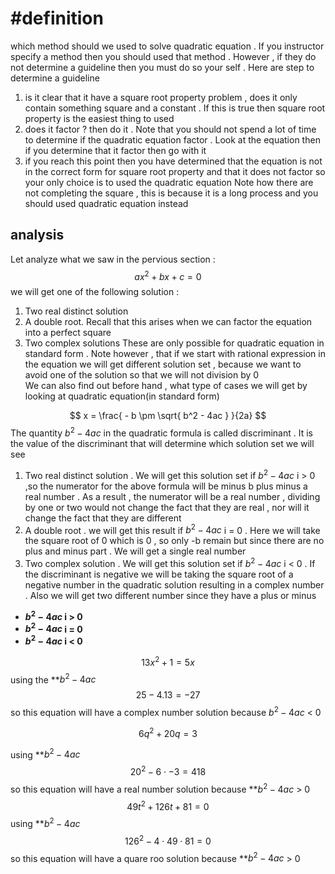 

# #definition 
which  method should we used to solve  quadratic  equation .  If you  instructor  specify  a method then you should used that method .  However , if they do not determine  a  guideline  then you must do  so your  self   . Here  are step to determine  a guideline  
1. is it clear that it have  a square root  property  problem  ,  does it  only contain something  square and a constant .  If this is true then square root  property  is the easiest thing to used 
2. does it factor  ? then do  it .  Note that you should not spend a lot of time to determine if the  quadratic  equation  factor  . Look  at the equation then  if you determine  that it factor then go with it   
3. if you reach this point then you have determined  that the equation  is not in the correct form  for square root  property and that it does not factor so your only choice is to used the quadratic equation 
Note how there are not completing the square  , this is because it is  a long process  and you should used quadratic equation instead 

## analysis
Let analyze   what we saw in the pervious  section :  
$$ax^2     + bx  + c  =   0 $$ we will get one of the following solution  :  
1. Two real distinct   solution 
2. A double root.  Recall that this  arises  when we can factor the equation   into  a perfect square 
3. Two complex  solutions 
These  are only  possible for  quadratic  equation in standard form  .  Note  however ,   that if we start  with rational  expression in the equation we will get different solution set  ,  because we want to avoid   one of the solution so that we will not division by 0   
We can  also  find out before hand , what type of cases  we will get by looking at  quadratic equation(in standard form) 

$$   x  =    \frac{ -  b   \pm  \sqrt{ b^2 - 4ac   }     }{2a}      $$
The  quantity  $b^2   - 4ac$   in the quadratic formula  is called discriminant  .  It  is the value of the discriminant that will determine  which solution   set we will see  
1.  Two real  distinct solution  . We will get this solution  set if   $b^2   - 4ac$   i > 0   ,so the numerator for the above  formula  will be  minus b   plus minus a real number  . As a result , the numerator will be a  real number  , dividing by one or two would not change the fact that they are real  , nor will it change the fact that they are different 
2. A double root .  we will get this result if     $b^2   - 4ac$   i  =  0  . Here we will take the square root of  0   which is  0  , so   only  -b  remain  but since there are no plus and  minus part . We will get a single real number 
3. Two complex solution .  We will get this solution set if   $b^2   - 4ac$   i < 0 .  If the discriminant is negative we will be  taking  the square root of a   negative number  in the quadratic solution   resulting in a complex number . Also we will get two different number since they have a plus or minus 
 - **$b^2   - 4ac$   i > 0**  
- **$b^2   - 4ac$   i  =  0**   
-  **$b^2   - 4ac$   i < 0** 

$$13x^2     + 1   =  5x  $$ using the   **$b^2   - 4ac$   
$$ 25   -  4.13  =  -27 $$ so this   equation will have a complex number solution  because        $b^2   - 4ac$    <   0 

$$6q^2+20q=3  $$

using     **$b^2   - 4ac$   
$$ 20^2   -  6\cdot  -3   =  418 $$
so this equation  will have a   real number solution because   **$b^2   - 4ac$    >  0 
$$49t^2+126t+81=0 $$using     **$b^2   - 4ac$   
$$ 126^2 -  4\cdot   49 \cdot 81   =  0 $$
so this equation  will have a   quare  roo solution because   **$b^2   - 4ac$    >  0 